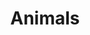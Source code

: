 ---
layout: galerie
title: Animals
description: I love animals
image: assets/images/dessin.jpg
show_tile: true
pictures_type: animals
---